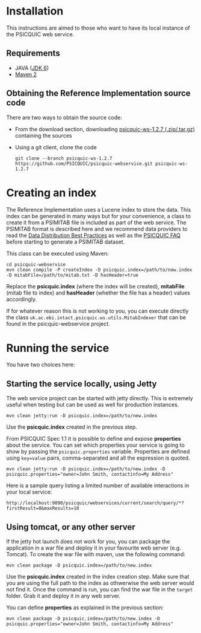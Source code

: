 # Installation #

This instructions are aimed to those who want to have its local instance of the PSICQUIC web service.

## Requirements ##

  * JAVA ([JDK 6](http://java.sun.com/javase/downloads/index.jsp))
  * [Maven 2](http://maven.apache.org)

## Obtaining the Reference Implementation source code ##
There are two ways to obtain the source code:

* From the download section, downloading [psicquic-ws-1.2.7 (.zip/.tar.gz)](https://github.com/PSICQUIC/psicquic-webservice/releases/tag/psicquic-ws-1.2.7) containing the sources
* Using a git client, clone the code

  `git clone --branch psicquic-ws-1.2.7 https://github.com/PSICQUIC/psicquic-webservice.git psicquic-ws-1.2.7`

# Creating an index #

The Reference Implementation uses a Lucene index to store the data. This index can be generated in many ways but for your convenience, a class to create it from a PSIMITAB file is included as part of the web service. The PSIMITAB format is described here and we recommend data providers to read the [Data Distribution Best Practices](DataDistributionBestPractices.md) as well as the [PSICQUIC FAQ](Faq.md) before starting to generate a PSIMITAB dataset.


This class can be executed using Maven:

```
cd psicquic-webservice
mvn clean compile -P createIndex -D psicquic.index=/path/to/new.index -D mitabFile=/path/to/mitab.txt -D hasHeader=true
```

Replace the **psicquic.index** (where the index will be created), **mitabFile** (mitab file to index) and **hasHeader** (whether the file has a header) values accordingly.

If for whatever reason this is not working to you, you can execute directly the class `uk.ac.ebi.intact.psicquic.ws.utils.MitabIndexer` that can be found in the psicquic-webservice project.

# Running the service #

You have two choices here:

## Starting the service locally, using Jetty ##

The web service project can be started with jetty directly. This is extremely useful when testing but can be used as well for production instances.

```
mvn clean jetty:run -D psicquic.index=/path/to/new.index
```

Use the **psicquic.index** created in the previous step.

From PSICQUIC Spec 1.1 it is possible to define and expose **properties** about the service. You can set which properties your service is going to show by passing the `psicquic.properties` variable. Properties are defined using `key=value` pairs, comma-separated and all the expression is quoted.

```
mvn clean jetty:run -D psicquic.index=/path/to/new.index -D psicquic.properties="owner=John Smith, contactinfo=My Address"
```

Here is a sample query listing a limited number of available interactions in  your local service:

```
http://localhost:9090/psicquic/webservices/current/search/query/*?firstResult=0&maxResults=10
```

## Using tomcat, or any other server ##

If the jetty hot launch does not work for you, you can package the application in a war file and deploy it in your favourite web server (e.g. Tomcat).
To create the war file with maven, use the following command:

```
mvn clean package -D psicquic.index=/path/to/new.index
```

Use the **psicquic.index** created in the index creation step. Make sure that you are using the full path to the index as othwerwise the web server would not find it. Once the command is run, you can find the war file in the `target` folder. Grab it and deploy it in any web server.

You can define **properties** as explained in the previous section:

```
mvn clean package -D psicquic.index=/path/to/new.index -D psicquic.properties="owner=John Smith, contactinfo=My Address"
```